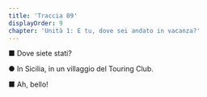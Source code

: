 ```yaml
---
title: 'Traccia 09'
displayOrder: 9
chapter: 'Unità 1: E tu, dove sei andato in vacanza?'
---
```


■ Dove siete stati?

● In Sicilia, in un villaggio del Touring Club.

■ Ah, bello!
